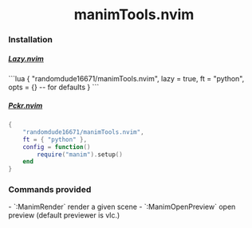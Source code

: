 <h1 align="center"> manimTools.nvim </h1>


<h3 align="left">Installation</h3> 
<h5 align="left"><a href="github.com/folke/lazy.nvim">Lazy.nvim </a></h5>
```lua
{ 
    "randomdude16671/manimTools.nvim", 
    lazy = true, 
    ft = "python",
    opts = {} -- for defaults
} 
``` 

<h5 align="left"><a href="github.com/lewis6991/pckr.nvim">Pckr.nvim </a></h5> 

```lua
{
    "randomdude16671/manimTools.nvim", 
    ft = { "python" },
    config = function()
        require("manim").setup()
    end
}
```

<h3 align="left">Commands provided</h3> 
- `:ManimRender` render a given scene
- `:ManimOpenPreview` open preview (default previewer is vlc.) 
